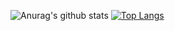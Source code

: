 ![Anurag's github stats](https://github-readme-stats.vercel.app/api?username=palexandremello&count_private=true&show_icons=true&theme=radical)
[![Top Langs](https://github-readme-stats.vercel.app/api/top-langs/?username=palexandremello&count_private=true&layout=compact)](https://github.com/anuraghazra/github-readme-stats)
